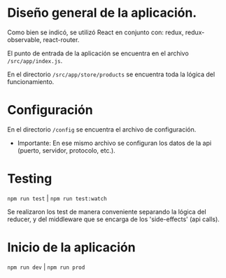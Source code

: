 # Diseño general de la aplicación.
Como bien se indicó, se utilizó React en conjunto con: redux, redux-observable, react-router.

El punto de entrada de la aplicación se encuentra en el archivo `/src/app/index.js`.

En el directorio `/src/app/store/products` se encuentra toda la lógica del funcionamiento.

# Configuración
En el directorio `/config` se encuentra el archivo de configuración.
* Importante: En ese mismo archivo se configuran los datos de la api (puerto, servidor, protocolo, etc.).

# Testing
`npm run test` | `npm run test:watch`

Se realizaron los test de manera conveniente separando la lógica del reducer, y del middleware
que se encarga de los 'side-effects' (api calls).

# Inicio de la aplicación
`npm run dev` | `npm run prod`
